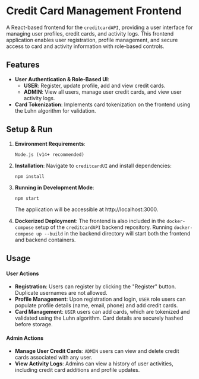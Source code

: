 # Credit Card Management Frontend

A React-based frontend for the `creditcardAPI`, providing a user interface for managing user profiles, credit cards, and activity logs. This frontend application enables user registration, profile management, and secure access to card and activity information with role-based controls.

## Features

* **User Authentication & Role-Based UI**:
  * **USER**: Register, update profile, add and view credit cards.
  * **ADMIN**: View all users, manage user credit cards, and view user activity logs.
* **Card Tokenization**: Implements card tokenization on the frontend using the Luhn algorithm for validation.

## Setup & Run

1. **Environment Requirements**:

    `Node.js (v14+ recommended)`
4. **Installation**: Navigate to `creditcardUI` and install dependencies:

    `npm install`
9. **Running in Development Mode**:

    `npm start`

    The application will be accessible at http://localhost:3000.


16. **Dockerized Deployment**: The frontend is also included in the `docker-compose` setup of the `creditcardAPI` backend repository. Running `docker-compose up --build` in the backend directory will start both the frontend and backend containers.

## Usage

#### User Actions

* **Registration**: Users can register by clicking the "Register" button. Duplicate usernames are not allowed.
* **Profile Management**: Upon registration and login, `USER` role users can populate profile details (name, email, phone) and add credit cards.
* **Card Management**: `USER` users can add cards, which are tokenized and validated using the Luhn algorithm. Card details are securely hashed before storage.

#### Admin Actions

* **Manage User Credit Cards**: `ADMIN` users can view and delete credit cards associated with any user.
* **View Activity Logs**: Admins can view a history of user activities, including credit card additions and profile updates.